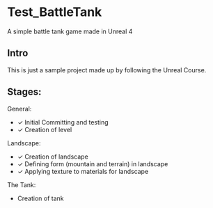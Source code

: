 # Test_BattleTank
A simple battle tank game made in Unreal 4

## Intro
This is just a sample project made up by following the Unreal Course.

## Stages: 

General:
- ✓ Initial Committing and testing
- ✓ Creation of level

Landscape:
* ✓ Creation of landscape
* ✓ Defining form (mountain and terrain) in landscape
* ✓ Applying texture to materials for landscape

The Tank:
* Creation of tank
